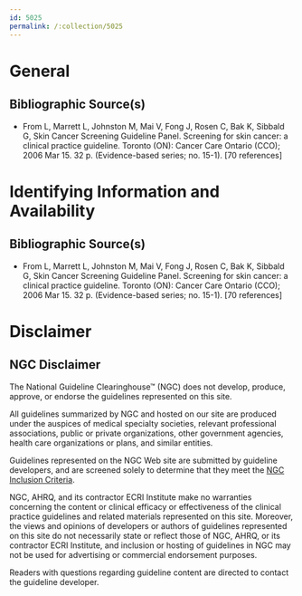 ```yaml
---
id: 5025
permalink: /:collection/5025
---
```


# General

## Bibliographic Source(s)

- From L, Marrett L, Johnston M, Mai V, Fong J, Rosen C, Bak K, Sibbald G, Skin Cancer Screening Guideline Panel. Screening for skin cancer: a clinical practice guideline. Toronto (ON): Cancer Care Ontario (CCO); 2006 Mar 15. 32 p. (Evidence-based series; no. 15-1). [70 references]

# Identifying Information and Availability

## Bibliographic Source(s)

- From L, Marrett L, Johnston M, Mai V, Fong J, Rosen C, Bak K, Sibbald G, Skin Cancer Screening Guideline Panel. Screening for skin cancer: a clinical practice guideline. Toronto (ON): Cancer Care Ontario (CCO); 2006 Mar 15. 32 p. (Evidence-based series; no. 15-1). [70 references]

# Disclaimer

## NGC Disclaimer

The National Guideline Clearinghouse™ (NGC) does not develop, produce, approve, or endorse the guidelines represented on this site.

All guidelines summarized by NGC and hosted on our site are produced under the auspices of medical specialty societies, relevant professional associations, public or private organizations, other government agencies, health care organizations or plans, and similar entities.

Guidelines represented on the NGC Web site are submitted by guideline developers, and are screened solely to determine that they meet the [NGC Inclusion Criteria](/help-and-about/summaries/inclusion-criteria).

NGC, AHRQ, and its contractor ECRI Institute make no warranties concerning the content or clinical efficacy or effectiveness of the clinical practice guidelines and related materials represented on this site. Moreover, the views and opinions of developers or authors of guidelines represented on this site do not necessarily state or reflect those of NGC, AHRQ, or its contractor ECRI Institute, and inclusion or hosting of guidelines in NGC may not be used for advertising or commercial endorsement purposes.

Readers with questions regarding guideline content are directed to contact the guideline developer.

